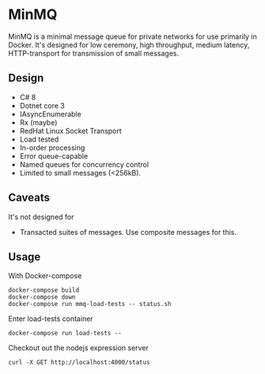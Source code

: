 # MinMQ

MinMQ is a minimal message queue for private networks for use primarily in Docker. It's designed for
low ceremony, high throughput, medium latency, HTTP-transport for transmission of small messages.

## Design
- C# 8
- Dotnet core 3
- IAsyncEnumerable
- Rx (maybe)
- RedHat Linux Socket Transport
- Load tested
- In-order processing
- Error queue-capable
- Named queues for concurrency control
- Limited to small messages (<256kB).

## Caveats
It's not designed for
- Transacted suites of messages. Use composite messages for this.

## Usage
With Docker-compose

    docker-compose build
    docker-compose down
    docker-compose run mmq-load-tests -- status.sh

Enter load-tests container

    docker-compose run load-tests --

Checkout out the nodejs expression server

    curl -X GET http://localhost:4000/status